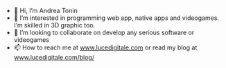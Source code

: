 - 👋 Hi, I’m Andrea Tonin
- 👀 I’m interested in programming web app, native apps and videogames. I’m skilled in 3D graphic too.
- 💞️ I’m looking to collaborate on develop any serious software or videogames
- 📫 How to reach me at www.lucedigitale.com or read my blog at www.lucedigitale.com/blog/

<!---
andreatonin74/andreatonin74 is a ✨ special ✨ repository because its `README.md` (this file) appears on your GitHub profile.
You can click the Preview link to take a look at your changes.
--->
